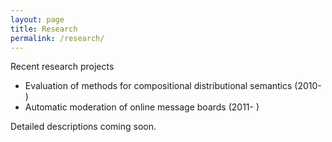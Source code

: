 ```yaml
---
layout: page
title: Research
permalink: /research/
---
```


Recent research projects

 - Evaluation of methods for compositional distributional semantics (2010- )
 - Automatic moderation of online message boards (2011- )

Detailed descriptions coming soon.
